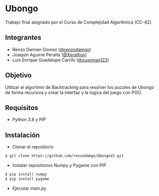 # Ubongo

Trabajo final asignado por el Curso de 
Complejidad Algorítmica (CC-42).
## Integrantes

- Renzo Damian Gomez ([@renzodamgo](https://github.com/renzodamgo))
- Joaquin Aguirre Peralta ([@Xerathox](https://github.com/Xerathox))
- Luis Enrique Guadalupe Carrilo ([@xuxoman123](https://github.com/xuxoman123))
## Objetivo

Utilizar el algoritmo de Backtracking para
 resolver los puzzles de Ubongo de forma recursiva 
 y crear la interfaz y la logica del juego con POO.       
## Requisitos

- Python 3.8 y PIP
## Instalación

- Clonar el repositorio
```bash
$ git clone https://github.com/renzodamgo/UbongoV2.git
```
- Instalar repositorios Numpy y Pygame con PIP
```bash
$ pip install numpy
$ pip install pygame
```
- Ejecutar main.py